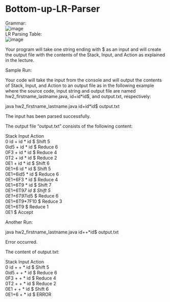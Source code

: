 # Bottom-up-LR-Parser

Grammar:<br />
![image](https://user-images.githubusercontent.com/55497608/209395935-0f14959c-d6dc-415e-9d8f-12678ae0d5e5.png)<br />
LR Parsing Table:<br />
![image](https://user-images.githubusercontent.com/55497608/209396528-7d90078d-7ee9-42a2-a633-e3ea6f54f753.png)<br />

Your program will take one string ending with $ as an input and will create the output file with
the contents of the Stack, Input, and Action as explained in the lecture.<br />

Sample Run:<br />

Your code will take the input from the console and will output the contents of Stack, Input, and
Action to an output file as in the following example where the source code, input string and
output file are named hw2_firstname_lastname.java, id+id*id$, and
output.txt, respectively:<br />

java hw2_firstname_lastname.java id+id*id$ output.txt<br />

The input has been parsed successfully.<br />

The output file “output.txt” consists of the following content:<br />

Stack Input Action<br />
0 id + id * id $ Shift 5<br />
0id5 + id * id $ Reduce 6<br />
0F3 + id * id $ Reduce 4<br />
0T2 + id * id $ Reduce 2<br />
0E1 + id * id $ Shift 6<br />
0E1+6 id * id $ Shift 5<br />
0E1+6id5 * id $ Reduce 6<br />
0E1+6F3 * id $ Reduce 4<br />
0E1+6T9 * id $ Shift 7<br />
0E1+6T9*7 id $ Shift 5<br />
0E1+6T9*7id5 $ Reduce 6<br />
0E1+6T9*7F10 $ Reduce 3<br />
0E1+6T9 $ Reduce 1<br />
0E1 $ Accept<br />

Another Run:<br />

java hw2_firstname_lastname.java id++*id$ output.txt<br />

Error occurred.<br />

The content of output.txt:<br />

Stack Input Action<br />
0 id + + * id $ Shift 5<br />
0id5 + + * id $ Reduce 6<br />
0F3 + + * id $ Reduce 4<br />
0T2 + + * id $ Reduce 2<br />
0E1 + + * id $ Shift 6<br />
0E1+6 + * id $ ERROR<br />
